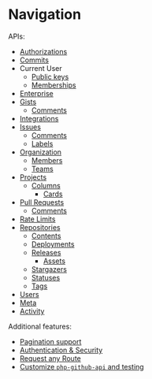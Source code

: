 Navigation
==========

APIs:
* [Authorizations](authorizations.md)
* [Commits](commits.md)
* Current User
  * [Public keys](currentuser/publickeys.md)
  * [Memberships](currentuser/memberships.md)
* [Enterprise](enterprise.md)
* [Gists](gists.md)
  * [Comments](gists/comments.md)
* [Integrations](integrations.md)
* [Issues](issues.md)
  * [Comments](issue/comments.md)
  * [Labels](issue/labels.md)
* [Organization](organization.md)
  * [Members](organization/members.md)
  * [Teams](organization/teams.md)
* [Projects](project/projects.md)
  * [Columns](project/columns.md)
    * [Cards](project/cards.md)
* [Pull Requests](pull_requests.md)
  * [Comments](pull_request/comments.md)
* [Rate Limits](rate_limits.md)
* [Repositories](repos.md)
  * [Contents](repo/contents.md)
  * [Deployments](repo/deployments.md)
  * [Releases](repo/releases.md)
    * [Assets](repo/assets.md)
  * [Stargazers](repo/stargazers.md)
  * [Statuses](repo/statuses.md)
  * [Tags](repo/tags.md)
* [Users](users.md)
* [Meta](meta.md)
* [Activity](activity.md)

Additional features:

* [Pagination support](result_pager.md)
* [Authentication & Security](security.md)
* [Request any Route](request_any_route.md)
* [Customize `php-github-api` and testing](customize.md)
